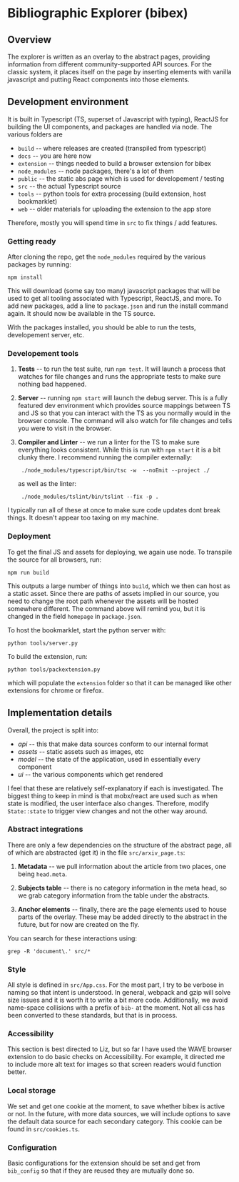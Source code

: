 Bibliographic Explorer (bibex)
==============================

Overview
--------

The explorer is written as an overlay to the abstract pages, providing
information from different community-supported API sources. For the classic
system, it places itself on the page by inserting elements with vanilla
javascript and putting React components into those elements.

Development environment
-----------------------

It is built in Typescript (TS, superset of Javascript with typing), ReactJS for
building the UI components, and packages are handled via node. The various
folders are

* `build` -- where releases are created (transpiled from typescript)
* `docs` -- you are here now
* `extension` -- things needed to build a browser extension for bibex
* `node_modules` -- node packages, there's a lot of them
* `public` -- the static abs page which is used for developement / testing
* `src` -- the actual Typescript source
* `tools` -- python tools for extra processing (build extension, host bookmarklet)
* `web` -- older materials for uploading the extension to the app store

Therefore, mostly you will spend time in `src` to fix things / add features.

### Getting ready

After cloning the repo, get the `node_modules` required by the various packages
by running:

    npm install

This will download (some say too many) javascript packages that will be used to
get all tooling associated with Typescript, ReactJS, and more. To add new
packages, add a line to `package.json` and run the install command again. It
should now be available in the TS source.

With the packages installed, you should be able to run the tests, developement
server, etc.

### Developement tools

1. **Tests** -- to run the test suite, run `npm test`. It will launch a process
   that watches for file changes and runs the appropriate tests to make sure
   nothing bad happened.

2. **Server** -- running `npm start` will launch the debug server. This is a
   fully featured dev environment which provides source mappings between TS and
   JS so that you can interact with the TS as you normally would in the browser
   console. The command will also watch for file changes and tells you were to
   visit in the browser.

3. **Compiler and Linter** -- we run a linter for the TS to make sure
   everything looks consistent.  While this is run with `npm start` it is a bit
   clunky there. I recommend running the compiler externally:

        ./node_modules/typescript/bin/tsc -w  --noEmit --project ./

   as well as the linter:

        ./node_modules/tslint/bin/tslint --fix -p .

I typically run all of these at once to make sure code updates dont break
things.  It doesn't appear too taxing on my machine.

### Deployment

To get the final JS and assets for deploying, we again use node. To transpile
the source for all browsers, run:

    npm run build

This outputs a large number of things into `build`, which we then can host as a
static asset. Since there are paths of assets implied in our source, you need
to change the root path whenever the assets will be hosted somewhere different.
The command above will remind you, but it is changed in the field `homepage` in
`package.json`.

To host the bookmarklet, start the python server with:

    python tools/server.py

To build the extension, run:

    python tools/packextension.py

which will populate the `extension` folder so that it can be managed like other
extensions for chrome or firefox.

Implementation details
----------------------

Overall, the project is split into:

* *api* -- this that make data sources conform to our internal format
* *assets* -- static assets such as images, etc
* *model* -- the state of the application, used in essentially every component
* *ui* -- the various components which get rendered

I feel that these are relatively self-explanatory if each is investigated. The
biggest thing to keep in mind is that mobx/react are used such as when state is
modified, the user interface also changes. Therefore, modify `State::state` to
trigger view changes and not the other way around.

### Abstract integrations

There are only a few dependencies on the structure of the abstract page, all of which
are abstracted (get it) in the file `src/arxiv_page.ts`:

1. **Metadata** -- we pull information about the article from two places, one
   being `head.meta`.

2. **Subjects table** -- there is no category information in the meta head, so
   we grab category information from the table under the abstracts.

3. **Anchor elements** -- finally, there are the page elements used to house
   parts of the overlay. These may be added directly to the abstract in the
   future, but for now are created on the fly.

You can search for these interactions using:

    grep -R 'document\.' src/*

### Style

All style is defined in `src/App.css`. For the most part, I try to be verbose
in naming so that intent is understood. In general, webpack and gzip will solve
size issues and it is worth it to write a bit more code. Additionally, we avoid
name-space collisions with a prefix of `bib-` at the moment. Not all css has
been converted to these standards, but that is in process.

### Accessibility

This section is best directed to Liz, but so far I have used the WAVE browser
extension to do basic checks on Accessibility. For example, it directed me to
include more alt text for images so that screen readers would function better.

### Local storage

We set and get one cookie at the moment, to save whether bibex is active or
not.  In the future, with more data sources, we will include options to save
the default data source for each secondary category. This cookie can be found
in `src/cookies.ts`.

### Configuration

Basic configurations for the extension should be set and get from `bib_config`
so that if they are reused they are mutually done so.
